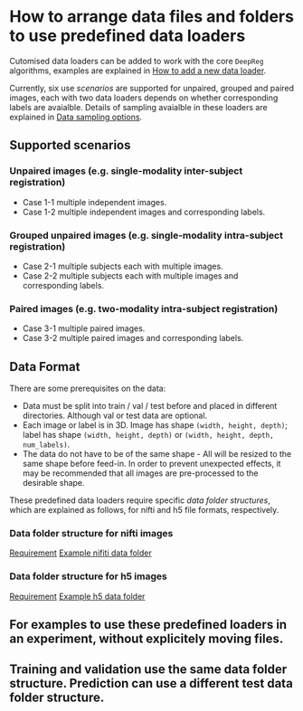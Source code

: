 # How to arrange data files and folders to use predefined data loaders

Cutomised data loaders can be added to work with the core `DeepReg` algorithms, examples are explained in [How to add a new data loader](/add_loader.md).

Currently, six use _scenarios_ are supported for unpaired, grouped and paired images, each with two data loaders depends on whether corresponding labels are avaialble. Details of sampling avaialble in these loaders are explained in [Data sampling options](./sampling.md).

## Supported scenarios

### Unpaired images (e.g. single-modality inter-subject registration)

- Case 1-1 multiple independent images.
- Case 1-2 multiple independent images and corresponding labels.

### Grouped unpaired images (e.g. single-modality intra-subject registration)

- Case 2-1 multiple subjects each with multiple images.
- Case 2-2 multiple subjects each with multiple images and corresponding labels.

### Paired images (e.g. two-modality intra-subject registration)

- Case 3-1 multiple paired images.
- Case 3-2 multiple paired images and corresponding labels.

## Data Format

There are some prerequisites on the data:

- Data must be split into train / val / test before and placed in different directories. Although val or test data are optional.
- Each image or label is in 3D. Image has shape `(width, height, depth)`; label has shape `(width, height, depth)` or `(width, height, depth, num_labels)`.
- The data do not have to be of the same shape - All will be resized to the same shape before feed-in. In order to prevent unexpected effects, it may be recommended that all images are pre-processed to the desirable shape.

These predefined data loaders require specific _data folder structures_, which are explained as follows, for nifti and h5 file formats, respectively.

### Data folder structure for nifti images

[Requirement](./predefined_loader_nifti.md)
[Example nifiti data folder](../data/)

### Data folder structure for h5 images

[Requirement](./predefined_loader_h5.md)
[Example h5 data folder](../data/)

## For examples to use these predefined loaders in an experiment, without explicitely moving files.

## Training and validation use the same data folder structure. Prediction can use a different test data folder structure.
